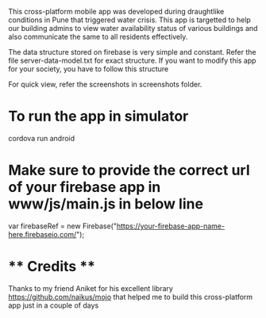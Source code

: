 This cross-platform mobile app was developed during draughtlike conditions in Pune that 
triggered water crisis. This app is targetted to help our building admins to view water 
availability status of various buildings and also communicate the same to all residents 
effectively.

The data structure stored on firebase is very simple and constant. Refer the file
server-data-model.txt for exact structure. If you want to modify this app for your 
society, you have to follow this structure

For quick view, refer the screenshots in screenshots folder.


# To run the app in simulator
cordova run android


# Make sure to provide the correct url of your firebase app in www/js/main.js in below line

var firebaseRef = new Firebase("https://your-firebase-app-name-here.firebaseio.com/");



# ** Credits **
Thanks to my friend Aniket for his excellent library https://github.com/naikus/mojo that
helped me to build this cross-platform app just in a couple of days
